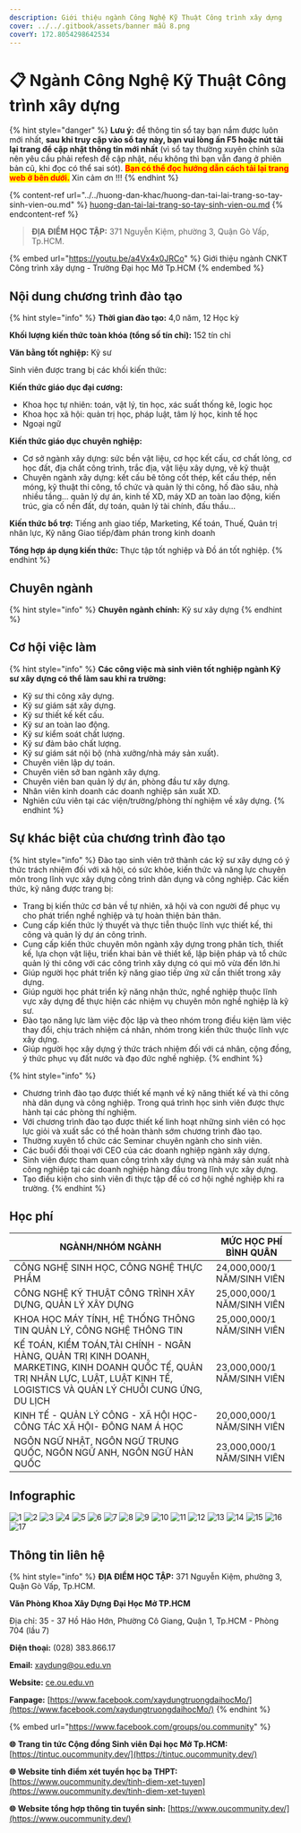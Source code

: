 ```yaml
---
description: Giới thiệu ngành Công Nghệ Kỹ Thuật Công trình xây dựng
cover: ../../.gitbook/assets/banner mẫu 8.png
coverY: 172.8054298642534
---
```


# 📋 Ngành Công Nghệ Kỹ Thuật Công trình xây dựng

{% hint style="danger" %}
**Lưu ý:** để thông tin sổ tay bạn nắm được luôn mới nhất, **sau khi truy cập vào sổ tay này, bạn vui lòng ấn F5 hoặc nút tải lại trang để cập nhật thông tin mới nhất** (vì sổ tay thường xuyên chỉnh sửa nên yêu cầu phải refesh để cập nhật, nếu không thì bạn vẫn đang ở phiên bản cũ, khi đọc có thể sai sót). <mark style="color:red;">**Bạn có thể đọc hướng dẫn cách tải lại trang web ở bên dưới.**</mark> Xin cảm ơn !!!
{% endhint %}

{% content-ref url="../../huong-dan-khac/huong-dan-tai-lai-trang-so-tay-sinh-vien-ou.md" %}
[huong-dan-tai-lai-trang-so-tay-sinh-vien-ou.md](../../huong-dan-khac/huong-dan-tai-lai-trang-so-tay-sinh-vien-ou.md)
{% endcontent-ref %}

> **ĐỊA ĐIỂM HỌC TẬP:** 371 Nguyễn Kiệm, phường 3, Quận Gò Vấp, Tp.HCM.

{% embed url="https://youtu.be/a4Vx4x0JRCo" %}
Giới thiệu ngành CNKT Công trình xây dựng - Trường Đại học Mở Tp.HCM
{% endembed %}

## Nội dung chương trình đào tạo

{% hint style="info" %}
**Thời gian đào tạo:** 4,0 năm, 12 Học kỳ

**Khối lượng kiến thức toàn khóa (tổng số tín chỉ):** 152 tín chỉ

**Văn bằng tốt nghiệp:** Kỹ sư

Sinh viên được trang bị các khối kiến thức:

**Kiến thức giáo dục đại cương:**

* Khoa học tự nhiên: toán, vật lý, tin học, xác suất thống kê, logic học
* Khoa học xã hội: quản trị học, pháp luật, tâm lý học, kinh tế học
* Ngoại ngữ

**Kiến thức giáo dục chuyên nghiệp:**

* Cơ sở ngành xây dựng: sức bền vật liệu, cơ học kết cấu, cơ chất lỏng, cơ học đất, địa chất công trình, trắc địa, vật liệu xây dựng, vẽ kỹ thuật
* Chuyên ngành xây dựng: kết cấu bê tông cốt thép, kết cấu thép, nền móng, kỹ thuật thi công, tổ chức và quản lý thi công, hố đào sâu, nhà nhiều tầng… quản lý dự án, kinh tế XD, máy XD an toàn lao động, kiến trúc, gia cố nền đất, dự toán, quản lý tài chính, đấu thầu…

**Kiến thức bổ trợ:** Tiếng anh giao tiếp, Marketing, Kế toán, Thuế, Quản trị nhân lực, Kỹ năng Giao tiếp/đàm phán trong kinh doanh

**Tổng hợp áp dụng kiến thức:** Thực tập tốt nghiệp và Đồ án tốt nghiệp.
{% endhint %}

## Chuyên ngành

{% hint style="info" %}
**Chuyên ngành chính:** Kỹ sư xây dựng
{% endhint %}

## Cơ hội việc làm

{% hint style="info" %}
**Các công việc mà sinh viên tốt nghiệp ngành Kỹ sư xây dựng có thể làm sau khi ra trường:**

* Kỹ sư thi công xây dựng.
* Kỹ sư giám sát xây dựng.
* Kỹ sư thiết kế kết cấu.
* Kỹ sư an toàn lao động.
* Kỹ sư kiểm soát chất lượng.
* Kỹ sư đảm bảo chất lượng.
* Kỹ sư giám sát nội bộ (nhà xưởng/nhà máy sản xuất).
* Chuyên viên lập dự toán.
* Chuyên viên sở ban ngành xây dựng.
* Chuyên viên ban quản lý dự án, phòng đầu tư xây dựng.
* Nhân viên kinh doanh các doanh nghiệp sản xuất XD.
* Nghiên cứu viên tại các viện/trường/phòng thí nghiệm về xây dựng.
{% endhint %}

## Sự khác biệt của chương trình đào tạo

{% hint style="info" %}
Đào tạo sinh viên trở thành các kỹ sư xây dựng có ý thức trách nhiệm đối với xã hội, có sức khỏe, kiến thức và năng lực chuyên môn trong lĩnh vực xây dựng công trình dân dụng và công nghiệp. Các kiến thức, kỹ năng được trang bị:

* Trang bị kiến thức cơ bản về tự nhiên, xã hội và con người để phục vụ cho phát triển nghề nghiệp và tự hoàn thiện bản thân.
* Cung cấp kiến thức lý thuyết và thực tiễn thuộc lĩnh vực thiết kế, thi công và quản lý dự án công trình.
* Cung cấp kiến thức chuyên môn ngành xây dựng trong phân tích, thiết kế, lựa chọn vật liệu, triển khai bản vẽ thiết kế, lập biện pháp và tổ chức quản lý thi công với các công trình xây dựng có qui mô vừa đến lớn.hi
* Giúp người học phát triển kỹ năng giao tiếp ứng xử cần thiết trong xây dựng.
* Giúp người học phát triển kỹ năng nhận thức, nghề nghiệp thuộc lĩnh vực xây dựng để thực hiện các nhiệm vụ chuyên môn nghề nghiệp là kỹ sư.
* Đào tạo năng lực làm việc độc lập và theo nhóm trong điều kiện làm việc thay đổi, chịu trách nhiệm cá nhân, nhóm trong kiến thức thuộc lĩnh vực xây dựng.
* Giúp người học xây dựng ý thức trách nhiệm đối với cá nhân, cộng đồng, ý thức phục vụ đất nước và đạo đức nghề nghiệp.
{% endhint %}

{% hint style="info" %}
* Chương trình đào tạo được thiết kế mạnh về kỹ năng thiết kế và thi công nhà dân dụng và công nghiệp. Trong quá trình học sinh viên được thực hành tại các phòng thí nghiệm.
* Với chương trình đào tạo được thiết kế linh hoạt những sinh viên có học lực giỏi và xuất sắc có thể hoàn thành sớm chương trình đào tạo.
* Thường xuyên tổ chức các Seminar chuyên ngành cho sinh viên.
* Các buổi đối thoại với CEO của các doanh nghiệp ngành xây dựng.
* Sinh viên được tham quan công trình xây dựng và nhà máy sản xuất nhà công nghiệp tại các doanh nghiệp hàng đầu trong lĩnh vực xây dựng.
* Tạo điều kiện cho sinh viên đi thực tập để có cơ hội nghề nghiệp khi ra trường.
{% endhint %}

## Học phí

| NGÀNH/NHÓM NGÀNH                                                                                                                                                                  | MỨC HỌC PHÍ BÌNH QUÂN      |
| --------------------------------------------------------------------------------------------------------------------------------------------------------------------------------- | -------------------------- |
| CÔNG NGHỆ SINH HỌC, CÔNG NGHỆ THỰC PHẨM                                                                                                                                           | 24,000,000/1 NĂM/SINH VIÊN |
| CÔNG NGHỆ KỸ THUẬT CÔNG TRÌNH XÂY DỰNG, QUẢN LÝ XÂY DỰNG                                                                                                                          | 25,000,000/1 NĂM/SINH VIÊN |
| KHOA HỌC MÁY TÍNH, HỆ THỐNG THÔNG TIN QUẢN LÝ, CÔNG NGHỆ THÔNG TIN                                                                                                                | 25,000,000/1 NĂM/SINH VIÊN |
| KẾ TOÁN, KIỂM TOÁN,TÀI CHÍNH - NGÂN HÀNG, QUẢN TRỊ KINH DOANH, MARKETING, KINH DOANH QUỐC TẾ, QUẢN TRỊ NHÂN LỰC, LUẬT, LUẬT KINH TẾ, LOGISTICS VÀ QUẢN LÝ CHUỖI CUNG ỨNG, DU LỊCH | 23,000,000/1 NĂM/SINH VIÊN |
| KINH TẾ - QUẢN LÝ CÔNG - XÃ HỘI HỌC- CÔNG TÁC XÃ HỘI- ĐÔNG NAM Á HỌC                                                                                                              | 20,000,000/1 NĂM/SINH VIÊN |
| NGÔN NGỮ NHẬT, NGÔN NGỮ TRUNG QUỐC, NGÔN NGỮ ANH, NGÔN NGỮ HÀN QUỐC                                                                                                               | 23,000,000/1 NĂM/SINH VIÊN |

## Infographic

![1](<../../.gitbook/assets/1- tiêu đề.png>) ![2](<../../.gitbook/assets/2 - giới thiệu chung (6).png>) ![3](<../../.gitbook/assets/3 - Điểm nổi bật của khoa.png>) ![4](<../../.gitbook/assets/4 - việc làm (3).png>) ![5](<../../.gitbook/assets/5 - Việc làm - CTXD.png>) ![6](<../../.gitbook/assets/6 - Mục tiêu (1).png>) ![7](<../../.gitbook/assets/7 - Mục tiêu - CTXD.png>) ![8](<../../.gitbook/assets/8 - Mục tiêu - CTXD.png>) ![9](<../../.gitbook/assets/9 - Điểm mạnh.png>) ![10](<../../.gitbook/assets/10 - Điểm mạnh.png>) ![11](<../../.gitbook/assets/11 - ngành - chuyên ngành (1).png>) ![12](<../../.gitbook/assets/12 - nd ctdt.png>) ![13](<../../.gitbook/assets/13 - nd ctdt.png>) ![14](<../../.gitbook/assets/14 - nd ctdt.png>) ![15](<../../.gitbook/assets/16 - học phí (1) (1).png>) ![16](<../../.gitbook/assets/17 - học phí.png>) ![17](<../../.gitbook/assets/18 - Thông tin liên hệ.png>)

## Thông tin liên hệ

{% hint style="info" %}
**ĐỊA ĐIỂM HỌC TẬP:** 371 Nguyễn Kiệm, phường 3, Quận Gò Vấp, Tp.HCM.

**Văn Phòng Khoa Xây Dựng Đại Học Mở TP.HCM**

Địa chỉ: 35 - 37 Hồ Hảo Hớn, Phường Cô Giang, Quận 1, Tp.HCM - Phòng 704 (lầu 7)

**Điện thoại:** (028) 383.866.17

**Email:** xaydung@ou.edu.vn

**Website:** [ce.ou.edu.vn](http://ce.ou.edu.vn/)

**Fanpage:** [https://www.facebook.com/xaydungtruongdaihocMo/](https://www.facebook.com/xaydungtruongdaihocMo/)
{% endhint %}

{% embed url="https://www.facebook.com/groups/ou.community" %}

**🌐** **Trang tin tức Cộng đồng Sinh viên Đại học Mở Tp.HCM:** [https://tintuc.oucommunity.dev/](https://tintuc.oucommunity.dev/)

**🌐** **Website tính điểm xét tuyển học bạ THPT:** [https://www.oucommunity.dev/tinh-diem-xet-tuyen](https://www.oucommunity.dev/tinh-diem-xet-tuyen)

**🌐** **Website tổng hợp thông tin tuyển sinh:** [https://www.oucommunity.dev/](https://www.oucommunity.dev/)
